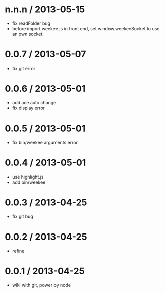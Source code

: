 
n.n.n / 2013-05-15 
==================

  * fix readFolder bug
  * before import weekee.js in front end, set window.weekeeSocket to use an own socket.  

0.0.7 / 2013-05-07 
==================

  * fix git error 

0.0.6 / 2013-05-01 
==================

  * add ace auto change
  * fix display error

0.0.5 / 2013-05-01 
==================

  * fix bin/weekee arguments error

0.0.4 / 2013-05-01 
==================

  * use highlight.js
  * add bin/weekee

0.0.3 / 2013-04-25 
==================

  * fix git bug

0.0.2 / 2013-04-25 
==================

  * refine

0.0.1 / 2013-04-25 
==================

  * wiki with git, power by node  
